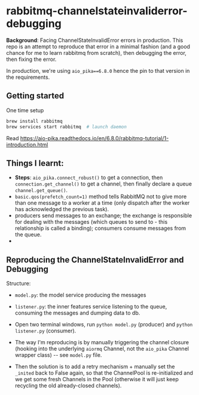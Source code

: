 # rabbitmq-channelstateinvaliderror-debugging

**Background**: Facing ChannelStateInvalidError errors in production. This repo is an attempt to reproduce that error in a minimal fashion (and a good chance for me to learn rabbitmq from scratch), then debugging the error, then fixing the error.

In production, we're using `aio_pika==6.8.0` hence the pin to that version in the requirements.

## Getting started

One time setup

```sh
brew install rabbitmq
brew services start rabbitmq  # launch daemon
```

Read https://aio-pika.readthedocs.io/en/6.8.0/rabbitmq-tutorial/1-introduction.html

## Things I learnt:

- **Steps**: `aio_pika.connect_robust()` to get a connection, then `connection.get_channel()` to get a channel, then finally declare a queue `channel.get_queue()`.
- `basic.qos(prefetch_count=1)` method tells RabbitMQ not to give more than one message to a worker at a time (only dispatch after the worker has acknowledged the previous task).
- producers send messages to an exchange; the exchange is responsible for dealing with the messages (which queues to send to - this relationship is called a binding); consumers consume messages from the queue.
-

## Reproducing the ChannelStateInvalidError and Debugging

Structure:

- `model.py`: the model service producing the messages
- `listener.py`: the inner features service listening to the queue, consuming the messages and dumping data to db.

- Open two terminal windows, run `python model.py` (producer) and `python listener.py` (consumer).
- The way I'm reproducing is by manually triggering the channel closure (hooking into the underlying `aiormq` Channel, not the `aio_pika` Channel wrapper class) -- see `model.py` file.
- Then the solution is to add a retry mechanism + manually set the `_inited` back to False again, so that the ChannelPool is re-initialized and we get some fresh Channels in the Pool (otherwise it will just keep recycling the old already-closed channels).
